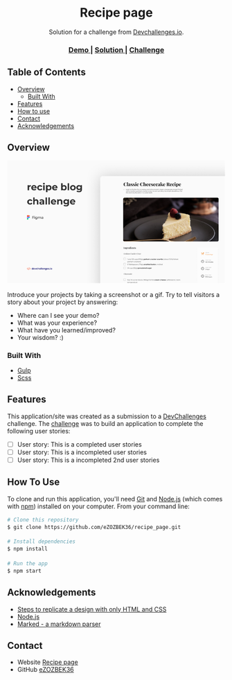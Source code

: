 <h1 align="center">Recipe page</h1>

<div align="center">
	 Solution for a challenge from  <a href="http://devchallenges.io" target="_blank">Devchallenges.io</a>.
</div>

<div align="center">
	<h3>
		<a href="https://recipe-page-lp.netlify.app">
			Demo
		</a>
		<span> | </span>
		<a href="https://github.com/eZOZBEK36/recipe_page">
			Solution
		</a>
		<span> | </span>
		<a href="https://devchallenges.io/challenges/OEKdUZ6xs0h99C38XVht">
			Challenge
		</a>
	</h3>
</div>

<!-- TABLE OF CONTENTS -->

## Table of Contents

-  [Overview](#overview)
   -  [Built With](#built-with)
-  [Features](#features)
-  [How to use](#how-to-use)
-  [Contact](#contact)
-  [Acknowledgements](#acknowledgements)

<!-- OVERVIEW -->

## Overview

![screenshot](img.png)

Introduce your projects by taking a screenshot or a gif. Try to tell visitors a story about your project by answering:

-  Where can I see your demo?
-  What was your experience?
-  What have you learned/improved?
-  Your wisdom? :)

### Built With

<!-- This section should list any major frameworks that you built your project using. Here are a few examples.-->

-  [Gulp](https://gulpjs.com/)
-  [Scss](https://sass-lang.com/)

## Features

<!-- List the features of your application or follow the template. Don't share the figma file here :) -->

This application/site was created as a submission to a [DevChallenges](https://devchallenges.io/challenges) challenge. The [challenge](https://devchallenges.io/challenges/TtUjDt19eIHxNQ4n5jps) was to build an application to complete the following user stories:

-  [ ] User story: This is a completed user stories
-  [ ] User story: This is a incompleted user stories
-  [ ] User story: This is a incompleted 2nd user stories

## How To Use

To clone and run this application, you'll need [Git](https://git-scm.com) and [Node.js](https://nodejs.org/en/download/) (which comes with [npm](http://npmjs.com)) installed on your computer. From your command line:

```bash
# Clone this repository
$ git clone https://github.com/eZOZBEK36/recipe_page.git

# Install dependencies
$ npm install

# Run the app
$ npm start
```

## Acknowledgements

<!-- This section should list any articles or add-ons/plugins that helps you to complete the project. This is optional but it will help you in the future. For exmpale -->

-  [Steps to replicate a design with only HTML and CSS](https://devchallenges-blogs.web.app/how-to-replicate-design/)
-  [Node.js](https://nodejs.org/)
-  [Marked - a markdown parser](https://github.com/chjj/marked)

## Contact

-  Website [Recipe page](https://recipe-page-lp.netlify.app)
-  GitHub [eZOZBEK36](https://github.com/eZOZBEK36)
